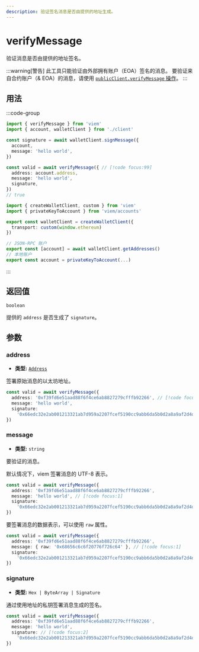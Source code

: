 ```yaml
---
description: 验证签名消息是否由提供的地址生成。
---
```


# verifyMessage

验证消息是否由提供的地址签名。

:::warning[警告]
此工具只能验证由外部拥有账户（EOA）签名的消息。
要验证来自合约账户（& EOA）的消息，请使用 [`publicClient.verifyMessage` 操作](/docs/actions/public/verifyMessage)。
:::

## 用法

:::code-group

```ts [example.ts]
import { verifyMessage } from 'viem'
import { account, walletClient } from './client'

const signature = await walletClient.signMessage({
  account,
  message: 'hello world',
})

const valid = await verifyMessage({ // [!code focus:99]
  address: account.address,
  message: 'hello world',
  signature,
})
// true
```

```ts [config.ts]
import { createWalletClient, custom } from 'viem'
import { privateKeyToAccount } from 'viem/accounts'

export const walletClient = createWalletClient({
  transport: custom(window.ethereum)
})

// JSON-RPC 账户
export const [account] = await walletClient.getAddresses()
// 本地账户
export const account = privateKeyToAccount(...)
```

:::

## 返回值

`boolean`

提供的 `address` 是否生成了 `signature`。

## 参数

### address

- **类型:** [`Address`](/docs/glossary/types#address)

签署原始消息的以太坊地址。

```ts
const valid = await verifyMessage({
  address: '0xf39fd6e51aad88f6f4ce6ab8827279cfffb92266', // [!code focus:1]
  message: 'hello world',
  signature:
    '0x66edc32e2ab001213321ab7d959a2207fcef5190cc9abb6da5b0d2a8a9af2d4d2b0700e2c317c4106f337fd934fbbb0bf62efc8811a78603b33a8265d3b8f8cb1c',
})
```

### message

- **类型:** `string`

要验证的消息。

默认情况下，viem 签署消息的 UTF-8 表示。

```ts
const valid = await verifyMessage({
  address: '0xf39fd6e51aad88f6f4ce6ab8827279cfffb92266',
  message: 'hello world', // [!code focus:1]
  signature:
    '0x66edc32e2ab001213321ab7d959a2207fcef5190cc9abb6da5b0d2a8a9af2d4d2b0700e2c317c4106f337fd934fbbb0bf62efc8811a78603b33a8265d3b8f8cb1c',
})
```

要签署消息的数据表示，可以使用 `raw` 属性。

```ts
const valid = await verifyMessage({
  address: '0xf39fd6e51aad88f6f4ce6ab8827279cfffb92266',
  message: { raw: '0x68656c6c6f20776f726c64' }, // [!code focus:1]
  signature:
    '0x66edc32e2ab001213321ab7d959a2207fcef5190cc9abb6da5b0d2a8a9af2d4d2b0700e2c317c4106f337fd934fbbb0bf62efc8811a78603b33a8265d3b8f8cb1c',
})
```

### signature

- **类型:** `Hex | ByteArray | Signature`

通过使用地址的私钥签署消息生成的签名。

```ts
const valid = await verifyMessage({
  address: '0xf39fd6e51aad88f6f4ce6ab8827279cfffb92266',
  message: 'hello world',
  signature: // [!code focus:2]
    '0x66edc32e2ab001213321ab7d959a2207fcef5190cc9abb6da5b0d2a8a9af2d4d2b0700e2c317c4106f337fd934fbbb0bf62efc8811a78603b33a8265d3b8f8cb1c',
})
```